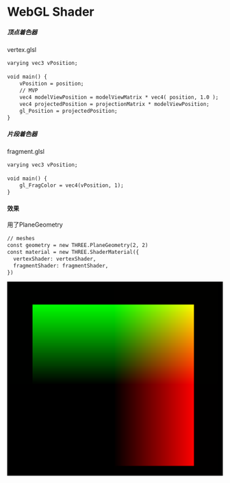 # WebGL Shader

##### 顶点着色器
vertex.glsl
```
varying vec3 vPosition;

void main() {
    vPosition = position;
    // MVP
    vec4 modelViewPosition = modelViewMatrix * vec4( position, 1.0 );
    vec4 projectedPosition = projectionMatrix * modelViewPosition;
    gl_Position = projectedPosition;
}
```

##### 片段着色器
fragment.glsl
```
varying vec3 vPosition;

void main() {
    gl_FragColor = vec4(vPosition, 1);
}
```

#### 效果
用了PlaneGeometry
```
// meshes
const geometry = new THREE.PlaneGeometry(2, 2)
const material = new THREE.ShaderMaterial({
  vertexShader: vertexShader,
  fragmentShader: fragmentShader,
})
```

![upload successful](/images/shader-1.png)
